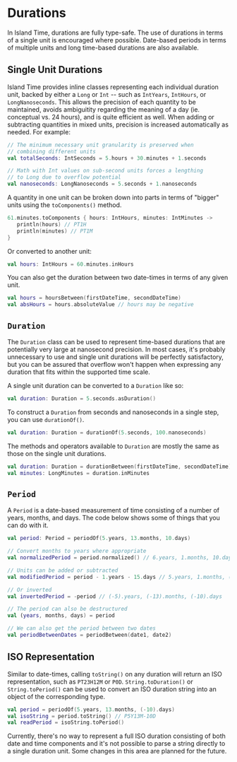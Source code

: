 # Durations

In Island Time, durations are fully type-safe. The use of durations in terms of a single unit is encouraged where possible. Date-based periods in terms of multiple units and long time-based durations are also available.

## Single Unit Durations

Island Time provides inline classes representing each individual duration unit, backed by either a `Long` or `Int` -- such as `IntYears`, `IntHours`, or `LongNanoseconds`. This allows the precision of each quantity to be maintained, avoids ambiguitity regarding the meaning of a day (ie. conceptual vs. 24 hours), and is quite efficient as well. When adding or subtracting quantities in mixed units, precision is increased automatically as needed. For example:

```kotlin
// The minimum necessary unit granularity is preserved when
// combining different units
val totalSeconds: IntSeconds = 5.hours + 30.minutes + 1.seconds

// Math with Int values on sub-second units forces a lengthing
// to Long due to overflow potential
val nanoseconds: LongNanoseconds = 5.seconds + 1.nanoseconds
```

A quantity in one unit can be broken down into parts in terms of "bigger" units using the `toComponents()` method.

```kotlin
61.minutes.toComponents { hours: IntHours, minutes: IntMinutes ->
   println(hours) // PT1H
   println(minutes) // PT1M
}
```

Or converted to another unit:

```kotlin
val hours: IntHours = 60.minutes.inHours
```

You can also get the duration between two date-times in terms of any given unit.

```kotlin
val hours = hoursBetween(firstDateTime, secondDateTime)
val absHours = hours.absoluteValue // hours may be negative
```

## `Duration`

The `Duration` class can be used to represent time-based durations that are potentially very large at nanosecond precision. In most cases, it's probably unnecessary to use and single unit durations will be perfectly satisfactory, but you can be assured that overflow won't happen when expressing any duration that fits within the supported time scale.

A single unit duration can be converted to a `Duration` like so:

```kotlin
val duration: Duration = 5.seconds.asDuration()
```

To construct a `Duration` from seconds and nanoseconds in a single step, you can use `durationOf()`.

```kotlin
val duration: Duration = durationOf(5.seconds, 100.nanoseconds)
```

The methods and operators available to `Duration` are mostly the same as those on the single unit durations.

```kotlin
val duration: Duration = durationBetween(firstDateTime, secondDateTime)
val minutes: LongMinutes = duration.inMinutes
```

## `Period`

A `Period` is a date-based measurement of time consisting of a number of years, months, and days. The code below shows some of things that you can do with it.

```kotlin
val period: Period = periodOf(5.years, 13.months, 10.days)

// Convert months to years where appropriate
val normalizedPeriod = period.normalized() // 6.years, 1.months, 10.days

// Units can be added or subtracted
val modifiedPeriod = period - 1.years - 15.days // 5.years, 1.months, (-5).days

// Or inverted
val invertedPeriod = -period // (-5).years, (-13).months, (-10).days

// The period can also be destructured
val (years, months, days) = period

// We can also get the period between two dates
val periodBetweenDates = periodBetween(date1, date2)
```

## ISO Representation

Similar to date-times, calling `toString()` on any duration will return an ISO representation, such as `PT23H12M` or `P0D`. `String.toDuration()` or `String.toPeriod()` can be used to convert an ISO duration string into an object of the corresponding type.

```kotlin
val period = periodOf(5.years, 13.months, (-10).days)
val isoString = period.toString() // P5Y13M-10D
val readPeriod = isoString.toPeriod()
```

Currently, there's no way to represent a full ISO duration consisting of both date and time components and it's not possible to parse a string directly to a single duration unit. Some changes in this area are planned for the future.